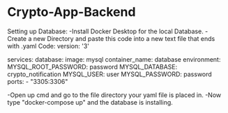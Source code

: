 # Crypto-App-Backend

Setting up Database:
-Install Docker Desktop for the local Database.
-Create a new Directory and paste this code into a new text file that ends with .yaml
Code:
version: '3'

services:
  database:
    image: mysql
    container_name: database
    environment:
      MYSQL_ROOT_PASSWORD: password
      MYSQL_DATABASE: crypto_notification
      MYSQL_USER: user
      MYSQL_PASSWORD: password
    ports:
      - "3305:3306"

-Open up cmd and go to the file directory your yaml file is placed in.
-Now type "docker-compose up" and the database is installing.


